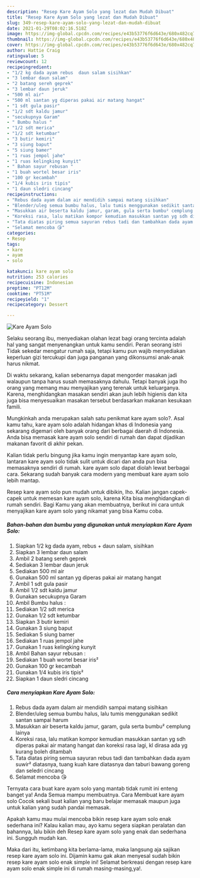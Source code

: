 ```yaml
---
description: "Resep Kare Ayam Solo yang lezat dan Mudah Dibuat"
title: "Resep Kare Ayam Solo yang lezat dan Mudah Dibuat"
slug: 349-resep-kare-ayam-solo-yang-lezat-dan-mudah-dibuat
date: 2021-01-29T08:02:16.518Z
image: https://img-global.cpcdn.com/recipes/e43b53776f6d643e/680x482cq70/kare-ayam-solo-foto-resep-utama.jpg
thumbnail: https://img-global.cpcdn.com/recipes/e43b53776f6d643e/680x482cq70/kare-ayam-solo-foto-resep-utama.jpg
cover: https://img-global.cpcdn.com/recipes/e43b53776f6d643e/680x482cq70/kare-ayam-solo-foto-resep-utama.jpg
author: Hattie Craig
ratingvalue: 5
reviewcount: 12
recipeingredient:
- "1/2 kg dada ayam rebus  daun salam sisihkan"
- "3 lembar daun salam"
- "2 batang sereh geprek"
- "3 lembar daun jeruk"
- "500 ml air"
- "500 ml santan yg diperas pakai air matang hangat"
- "1 sdt gula pasir"
- "1/2 sdt kaldu jamur"
- "secukupnya Garam"
- " Bumbu halus "
- "1/2 sdt merica"
- "1/2 sdt ketumbar"
- "3 butir kemiri"
- "3 siung baput"
- "5 siung bamer"
- "1 ruas jempol jahe"
- "1 ruas kelingking kunyit"
- " Bahan sayur rebusan "
- "1 buah wortel besar iris"
- "100 gr kecambah"
- "1/4 kubis iris tipis"
- "1 daun sledri cincang"
recipeinstructions:
- "Rebus dada ayam dalam air mendidih sampai matang sisihkan"
- "Blender/uleg semua bumbu halus, lalu tumis menggunakan sedikit santan sampai harum"
- "Masukkan air beserta kaldu jamur, garam, gula serta bumbu² cemplung lainya"
- "Koreksi rasa, lalu matikan kompor kemudian masukkan santan yg sdh diperas pakai air matang hangat dan koreksi rasa lagi, kl dirasa ada yg kurang boleh ditambah"
- "Tata diatas piring semua sayuran rebus tadi dan tambahkan dada ayam suwir² diatasnya, tuang kuah kare diatasnya dan taburi bawang goreng dan seledri cincang"
- "Selamat mencoba 😘"
categories:
- Resep
tags:
- kare
- ayam
- solo

katakunci: kare ayam solo 
nutrition: 253 calories
recipecuisine: Indonesian
preptime: "PT12M"
cooktime: "PT51M"
recipeyield: "1"
recipecategory: Dessert

---
```



![Kare Ayam Solo](https://img-global.cpcdn.com/recipes/e43b53776f6d643e/680x482cq70/kare-ayam-solo-foto-resep-utama.jpg)

Selaku seorang ibu, menyediakan olahan lezat bagi orang tercinta adalah hal yang sangat menyenangkan untuk kamu sendiri. Peran seorang istri Tidak sekedar mengatur rumah saja, tetapi kamu pun wajib menyediakan keperluan gizi tercukupi dan juga panganan yang dikonsumsi anak-anak harus nikmat.

Di waktu  sekarang, kalian sebenarnya dapat mengorder masakan jadi walaupun tanpa harus susah memasaknya dahulu. Tetapi banyak juga lho orang yang memang mau menyajikan yang terenak untuk keluarganya. Karena, menghidangkan masakan sendiri akan jauh lebih higienis dan kita juga bisa menyesuaikan masakan tersebut berdasarkan makanan kesukaan famili. 



Mungkinkah anda merupakan salah satu penikmat kare ayam solo?. Asal kamu tahu, kare ayam solo adalah hidangan khas di Indonesia yang sekarang digemari oleh banyak orang dari berbagai daerah di Indonesia. Anda bisa memasak kare ayam solo sendiri di rumah dan dapat dijadikan makanan favorit di akhir pekan.

Kalian tidak perlu bingung jika kamu ingin menyantap kare ayam solo, lantaran kare ayam solo tidak sulit untuk dicari dan anda pun bisa memasaknya sendiri di rumah. kare ayam solo dapat diolah lewat berbagai cara. Sekarang sudah banyak cara modern yang membuat kare ayam solo lebih mantap.

Resep kare ayam solo pun mudah untuk dibikin, lho. Kalian jangan capek-capek untuk memesan kare ayam solo, karena Kita bisa menghidangkan di rumah sendiri. Bagi Kamu yang akan membuatnya, berikut ini cara untuk menyajikan kare ayam solo yang nikamat yang bisa Kamu coba.

<!--inarticleads1-->

##### Bahan-bahan dan bumbu yang digunakan untuk menyiapkan Kare Ayam Solo:

1. Siapkan 1/2 kg dada ayam, rebus + daun salam, sisihkan
1. Siapkan 3 lembar daun salam
1. Ambil 2 batang sereh geprek
1. Sediakan 3 lembar daun jeruk
1. Sediakan 500 ml air
1. Gunakan 500 ml santan yg diperas pakai air matang hangat
1. Ambil 1 sdt gula pasir
1. Ambil 1/2 sdt kaldu jamur
1. Gunakan secukupnya Garam
1. Ambil  Bumbu halus :
1. Sediakan 1/2 sdt merica
1. Gunakan 1/2 sdt ketumbar
1. Siapkan 3 butir kemiri
1. Gunakan 3 siung baput
1. Sediakan 5 siung bamer
1. Sediakan 1 ruas jempol jahe
1. Gunakan 1 ruas kelingking kunyit
1. Ambil  Bahan sayur rebusan :
1. Sediakan 1 buah wortel besar iris²
1. Gunakan 100 gr kecambah
1. Gunakan 1/4 kubis iris tipis²
1. Siapkan 1 daun sledri cincang




<!--inarticleads2-->

##### Cara menyiapkan Kare Ayam Solo:

1. Rebus dada ayam dalam air mendidih sampai matang sisihkan
1. Blender/uleg semua bumbu halus, lalu tumis menggunakan sedikit santan sampai harum
1. Masukkan air beserta kaldu jamur, garam, gula serta bumbu² cemplung lainya
1. Koreksi rasa, lalu matikan kompor kemudian masukkan santan yg sdh diperas pakai air matang hangat dan koreksi rasa lagi, kl dirasa ada yg kurang boleh ditambah
1. Tata diatas piring semua sayuran rebus tadi dan tambahkan dada ayam suwir² diatasnya, tuang kuah kare diatasnya dan taburi bawang goreng dan seledri cincang
1. Selamat mencoba 😘




Ternyata cara buat kare ayam solo yang mantab tidak rumit ini enteng banget ya! Anda Semua mampu membuatnya. Cara Membuat kare ayam solo Cocok sekali buat kalian yang baru belajar memasak maupun juga untuk kalian yang sudah pandai memasak.

Apakah kamu mau mulai mencoba bikin resep kare ayam solo enak sederhana ini? Kalau kalian mau, ayo kamu segera siapkan peralatan dan bahannya, lalu bikin deh Resep kare ayam solo yang enak dan sederhana ini. Sungguh mudah kan. 

Maka dari itu, ketimbang kita berlama-lama, maka langsung aja sajikan resep kare ayam solo ini. Dijamin kamu gak akan menyesal sudah bikin resep kare ayam solo enak simple ini! Selamat berkreasi dengan resep kare ayam solo enak simple ini di rumah masing-masing,ya!.

